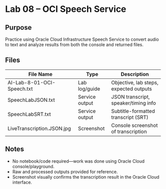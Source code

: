 # Lab 08 – OCI Speech Service

## Purpose
Practice using Oracle Cloud Infrastructure Speech Service to convert audio to text and analyze results from both the console and returned files.

## Files

| File Name                  | Type               | Description                            |
|----------------------------|--------------------|----------------------------------------|
| AI-Lab-8-01-OCI-Speech.txt | Lab log/guide      | Objective, lab steps, expected outputs |
| SpeechLabJSON.txt          | Service output     | JSON transcript, speaker/timing info   |
| SpeechLabSRT.txt           | Service output     | Subtitle-formatted transcript (SRT)    |
| LiveTranscription.JSON.jpg | Screenshot         | Console screenshot of transcription    |

## Notes
- No notebook/code required—work was done using Oracle Cloud console/playground.
- Raw and processed outputs provided for reference.
- Screenshot visually confirms the transcription result in the Oracle Cloud interface.


